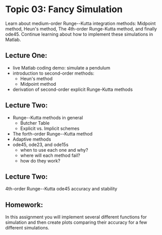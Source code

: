 # Topic 03: Fancy Simulation

Learn about medium-order Runge--Kutta integration methods: Midpoint method, Heun's method, The 4th-order Runge-Kutta method, and finally ode45.
Continue learning about how to implement these simulations in Matlab.

## Lecture One:
- live Matlab coding demo: simulate a pendulum
- introduction to second-order methods:
  - Heun's method
  - Midpoint method
- derivation of second-order explicit Runge-Kutta methods

## Lecture Two:
- Runge--Kutta methods in general
  - Butcher Table
  - Explicit vs. Implicit schemes
- The forth-order Runge--Kutta method
- Adaptive methods
- ode45, ode23, and ode15s
  - when to use each one and why?
  - where will each method fail?
  - how do they work?

## Lecture Two:
4th-order Runge--Kutta
ode45
accuracy and stability

## Homework:

In this assignment you will implement several different functions for simulation and then create plots comparing their accuracy for a few different simulations.
